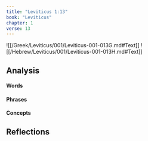 ```yaml
---
title: "Leviticus 1:13"
book: "Leviticus"
chapter: 1
verse: 13
---
```

![[/Greek/Leviticus/001/Leviticus-001-013G.md#Text]]
![[/Hebrew/Leviticus/001/Leviticus-001-013H.md#Text]]

## Analysis

#### Words

#### Phrases

#### Concepts

## Reflections
